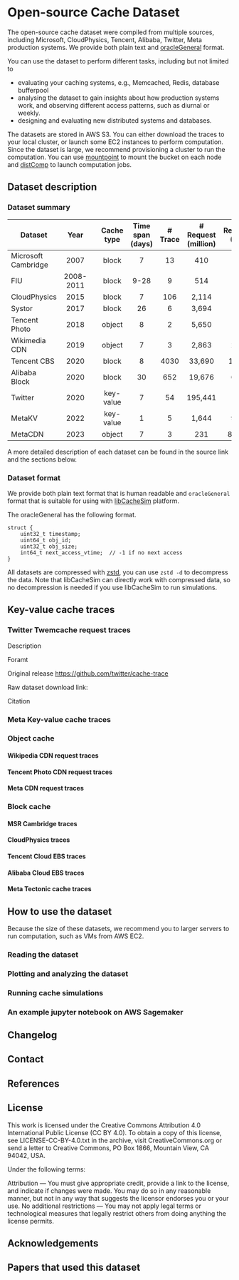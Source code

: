 # Open-source Cache Dataset

The open-source cache dataset were compiled from multiple sources, including Microsoft, CloudPhysics, Tencent, Alibaba, Twitter, Meta production systems. 
We provide both plain text and [oracleGeneral](https://github.com/1a1a11a/libCacheSim?tab=readme-ov-file#open-source-cache-traces) format. 

You can use the dataset to perform different tasks, including but not limited to 
* evaluating your caching systems, e.g., Memcached, Redis, database bufferpool
* analysing the dataset to gain insights about how production systems work, and observing different access patterns, such as diurnal or weekly. 
* designing and evaluating new distributed systems and databases. 

The datasets are stored in AWS S3. You can either download the traces to your local cluster, or launch some EC2 instances to perform computation. Since the dataset is large, we recommend provisioning a cluster to run the computation. You can use [mountpoint](https://github.com/awslabs/mountpoint-s3) to mount the bucket on each node and [distComp](https://github.com/1a1a11a/distComp) to launch computation jobs. 


## Dataset description
### Dataset summary
| Dataset 	| Year 	|  	| Cache type 	| Time span (days) 	| # Trace 	| # Request (million) 	| Request  (TB) 	| # Object (million) 	| Object  (TB) 	| Source 	| Txt  format 	| OracleGeneral  format 	|
|---	|:---:	|:---:	|:---:	|:---:	|:---:	|:---:	|:---:	|:---:	|:---:	|:---:	|:---:	|:---:	|
| Microsoft Cambridge 	| 2007 	|  	| block 	| 7 	| 13 	| 410 	| 10 	| 74 	| 3 	|  	|  	|  	|
| FIU 	| 2008-2011 	|  	| block 	| 9-28 	| 9 	| 514 	| 1.7 	| 20 	| 0.057 	|  	|  	|  	|
| CloudPhysics 	| 2015 	|  	| block 	| 7 	| 106 	| 2,114 	| 82 	| 492 	| 22 	|  	|  	|  	|
| Systor 	| 2017 	|  	| block 	| 26 	| 6 	| 3,694 	| 88 	| 421 	| 15 	|  	|  	|  	|
| Tencent Photo 	| 2018 	|  	| object 	| 8 	| 2 	| 5,650 	| 141 	| 1,038 	| 24 	|  	|  	|  	|
| Wikimedia CDN 	| 2019 	|  	| object 	| 7 	| 3 	| 2,863 	| 200 	| 56 	| 13 	|  	|  	|  	|
| Tencent CBS 	| 2020 	|  	| block 	| 8 	| 4030 	| 33,690 	| 1091 	| 551 	| 66 	|  	|  	|  	|
| Alibaba Block 	| 2020 	|  	| block 	| 30 	| 652 	| 19,676 	| 664 	| 1702 	| 117 	|  	|  	|  	|
| Twitter 	| 2020 	|  	| key-value 	| 7 	| 54 	| 195,441 	| 106 	| 10,650 	| 6 	|  	|  	|  	|
| MetaKV 	| 2022 	|  	| key-value 	| 1 	| 5 	| 1,644 	| 958 	| 82 	| 76 	|  	|  	|  	|
| MetaCDN 	| 2023 	|  	| object 	| 7 	| 3 	| 231 	| 8,800 	| 76 	| 1,563 	|  	|  	|  	|


A more detailed description of each dataset can be found in the source link and the sections below. 

### Dataset format 
We provide both plain text format that is human readable and `oracleGeneral` format that is suitable for using with [libCacheSim](https://libcachesim.com) platform. 

The oracleGeneral has the following format. 

```
struct {
    uint32_t timestamp;
    uint64_t obj_id;
    uint32_t obj_size;
    int64_t next_access_vtime;  // -1 if no next access
}
```

All datasets are compressed with [zstd](https://github.com/facebook/zstd), you can use `zstd -d` to decompress the data. Note that libCacheSim can directly work with compressed data, so no decompression is needed if you use libCacheSim to run simulations. 





## Key-value cache traces
### Twitter Twemcache request traces

Description


Foramt

Original release https://github.com/twitter/cache-trace

Raw dataset download link: 


Citation


### Meta Key-value cache traces



### 






### Object cache 
#### Wikipedia CDN request traces


#### Tencent Photo CDN request traces


#### Meta CDN request traces



### Block cache
#### MSR Cambridge traces


#### CloudPhysics traces



#### Tencent Cloud EBS traces



#### Alibaba Cloud EBS traces


#### Meta Tectonic cache traces


## How to use the dataset
Because the size of these datasets, we recommend you to larger servers to run computation, such as VMs from AWS EC2.  


### 

### Reading the dataset 


### Plotting and analyzing the dataset


### Running cache simulations


### An example jupyter notebook on AWS Sagemaker 


## Changelog


## Contact


## References


## License
This work is licensed under the Creative Commons Attribution 4.0 International Public License (CC BY 4.0). To obtain a copy of this license, see LICENSE-CC-BY-4.0.txt in the archive, visit CreativeCommons.org or send a letter to Creative Commons, PO Box 1866, Mountain View, CA 94042, USA.

Under the following terms:

Attribution — You must give appropriate credit, provide a link to the license, and indicate if changes were made. You may do so in any reasonable manner, but not in any way that suggests the licensor endorses you or your use.
No additional restrictions — You may not apply legal terms or technological measures that legally restrict others from doing anything the license permits.


## Acknowledgements



## Papers that used this dataset



